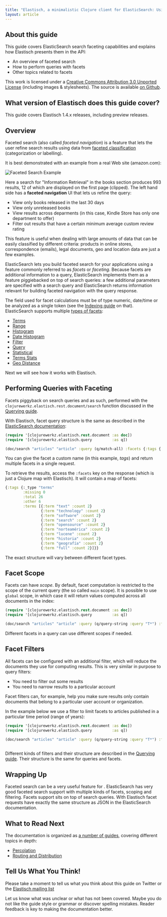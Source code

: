 ```yaml
---
title: "Elastisch, a minimalistic Clojure client for ElasticSearch: Using ElasticSearch Facets with Elastisch and Clojure"
layout: article
---
```


## About this guide

This guide covers ElasticSearch search faceting capabilities and explains how Elastisch presents them in the API:

 * An overview of faceted search
 * How to perform queries with facets
 * Other topics related to facets

This work is licensed under a <a rel="license" href="http://creativecommons.org/licenses/by/3.0/">Creative Commons Attribution 3.0 Unported License</a> (including images & stylesheets). The source is available [on Github](https://github.com/clojurewerkz/elastisch.docs).


## What version of Elastisch does this guide cover?

This guide covers Elastisch 1.4.x releases, including preview releases.



## Overview

Faceted search (also called *faceted navigation*) is a feature that lets the user refine search results using data from [faceted classification](http://en.wikipedia.org/wiki/Faceted_classification)
(categorization or labelling).

It is best demonstrated with an example from a real Web site (amazon.com):

![Faceted Search Example](https://img.skitch.com/20120831-crq5j2ea2yyawbgmgrx7bcjkyx.jpg)

Here a search for "Information Retrieval" in the books section produces 993 results, 12 of which are displayed on the first page (clipped). The left hand side
has a **faceted navigation** UI that lets us refine the query:

 * View only books released in the last 30 days
 * View only unreleased books
 * View results across deparments (in this case, Kindle Store has only one department to offer)
 * Filter out results that have a certain minimum average custom review rating

This feature is useful when dealing with large amounts of data that can be easily classified by different criteria: products in online stores,
correspondence (emails), legal documents, geo and location data are just a few examples.

ElasticSearch lets you build faceted search for your applications using a feature commonly referred to as *facets* or *faceting*. Because facets are
additional information to a query, ElasticSearch implements them as a feature piggiebacked on top of search queries: a few additional parameters are
specified with a search query and ElasticSearch returns information relevant for building faceted navigation with the query response.

The field used for facet calculations must be of type numeric, date/time or be analyzed as a single token (see the [Indexing guide](/articles/indexing.html) on that).
ElasticSearch supports multiple [types of facets](http://www.elasticsearch.org/guide/reference/api/search/facets/):

 * [Terms](http://www.elasticsearch.org/guide/en/elasticsearch/reference/current/search-facets-terms-facet.html)
 * [Range](http://www.elasticsearch.org/guide/en/elasticsearch/reference/current/search-facets-range-facet.html)
 * [Histogram](http://www.elasticsearch.org/guide/en/elasticsearch/reference/current/search-facets-histogram-facet.html)
 * [Date Histogram](http://www.elasticsearch.org/guide/en/elasticsearch/reference/current/search-facets-date-histogram-facet.html)
 * [Filter](http://www.elasticsearch.org/guide/en/elasticsearch/reference/current/search-facets-filter-facet.html)
 * [Query](http://www.elasticsearch.org/guide/en/elasticsearch/reference/current/search-facets-query-facet.html)
 * [Statistical](http://www.elasticsearch.org/guide/en/elasticsearch/reference/current/search-facets-statistical-facet.html)
 * [Terms Stats](http://www.elasticsearch.org/guide/en/elasticsearch/reference/current/search-facets-terms-stats-facet.html)
 * [Geo Distance](http://www.elasticsearch.org/guide/en/elasticsearch/reference/current/search-facets-geo-distance-facet.html)

Next we will see how it works with Elastisch.


## Performing Queries with Faceting

Facets piggyback on search queries and as such, performed with the `clojurewerkz.elastisch.rest.document/search` function discussed in the [Querying guide](/articles/querying.html).

With Elastisch, facet query structure is the same as described in the [ElasticSearch documentation](http://www.elasticsearch.org/guide/reference/api/search/facets/):

``` clojure
(require '[clojurewerkz.elastisch.rest.document :as doc])
(require '[clojurewerkz.elastisch.query         :as q])

(doc/search "articles" "article" :query (q/match-all) :facets {:tags {:terms {:field :tags}}})
```

You can give the facet a custom name (in this example, *tags*) and return multiple facets in a single request.

To retrieve the results, access the `:facets` key on the response (which is just a Clojure map with Elastisch). It will contain a
map of facets:

``` clojure
{:tags {:_type "terms"
        :missing 0
        :total 26
        :other 6
        :terms [{:term "text" :count 2}
                {:term "technology" :count 2}
                {:term "software" :count 2}
                {:term "search" :count 2}
                {:term "opensource" :count 2}
                {:term "norteamérica" :count 2}
                {:term "lucene" :count 2}
                {:term "historia" :count 2}
                {:term "geografía" :count 2}
                {:term "full" :count 2}]}}
```

The exact structure will vary between different facet types.


## Facet Scope

Facets can have *scope*. By default, facet computation is restricted to the scope of the current query (the so called `main` scope). It is possible to
use `global` scope, in which case it will return values computed across all documents in the index:

``` clojure
(require '[clojurewerkz.elastisch.rest.document :as doc])
(require '[clojurewerkz.elastisch.query         :as q])

(doc/search "articles" "article" :query (q/query-string :query "T*") :facets {:tags {:terms {:field :tags} :global true}})
```

Different facets in a query can use different scopes if needed.


## Facet Filters

All facets can be configured with an additional filter, which will reduce the documents they use for computing results. This
is very similar in purpose to query filters:

 * You need to filter out some results
 * You need to narrow results to a particular account

Facet filters can, for example, help you make sure results only contain documents that belong to a particular user account
or organization.

In the example below we use a filter to limit facets to articles published in a particular time period (range of years):

``` clojure
(require '[clojurewerkz.elastisch.rest.document :as doc])
(require '[clojurewerkz.elastisch.query         :as q])

(doc/search "articles" "article" :query (q/query-string :query "T*") :facets {:tags {:terms {:field :tags}
                                                                                     :facet_filter {:range {:year {:from 1990 :to 2012}}}}})
```

Different kinds of filters and  their structure are described in the [Querying guide](/articles/querying.html). Their structure is the same
for queries and facets.


## Wrapping Up

Faceted search can be a very useful feature for . ElasticSearch has very good faceted search support with multiple kinds of facets, scoping and filtering.
Facets support sits on top of search queries. With Elastisch facet requests have exactly the same structure as JSON in the ElasticSearch documentation.


## What to Read Next

The documentation is organized as [a number of guides](/articles/guides.html), covering different topics in depth:

 * [Percolation](/articles/percolation.html)
 * [Routing and Distribution](/articles/distribution.html)



## Tell Us What You Think!

Please take a moment to tell us what you think about this guide on
Twitter or the [Elastisch mailing
list](https://groups.google.com/forum/#!forum/clojure-elasticsearch)

Let us know what was unclear or what has not been covered. Maybe you
do not like the guide style or grammar or discover spelling
mistakes. Reader feedback is key to making the documentation better.
